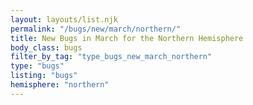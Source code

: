 ```yaml
---
layout: layouts/list.njk
permalink: "/bugs/new/march/northern/"
title: New Bugs in March for the Northern Hemisphere
body_class: bugs
filter_by_tag: "type_bugs_new_march_northern"
type: "bugs"
listing: "bugs"
hemisphere: "northern"
---
```

